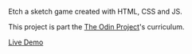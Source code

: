 Etch a sketch game created with HTML, CSS and JS.

This project is part the [The Odin Project](https://www.theodinproject.com/paths/foundations/courses/foundations/lessons/etch-a-sketch-project)'s curriculum.

[Live Demo](https://hassanalnaggar99.github.io/Project-Etch-a-Sketch/) 
